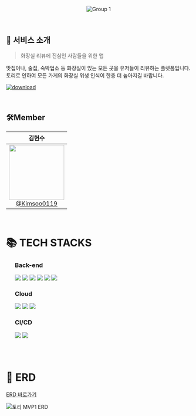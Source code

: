 <div align="center">

![Group 1](https://github.com/WCpedia/backend/assets/96464209/968f0b9e-a23b-4a11-91ae-f30c56761f0b)


</div>

<br/>

## 🔎 서비스 소개

> 화장실 리뷰에 진심인 사람들을 위한 앱 

맛집이나, 술집, 숙박업소 등 화장실이 있는 모든 곳을 유저들이 리뷰하는 플렛폼입니다. </br>
토리로 인하여 모든 가게의 화장실 위생 인식이 한층 더 높아지길 바랍니다. </br>

[![download](https://github.com/WCpedia/backoffice/assets/96464209/f51efb49-835c-4d8c-a53e-ec5a9bdb98fb)](https://play.google.com/store/apps/details?id=com.wcpediam)


<br/>

## 🛠Member

|                                                                **김현수**                                                                |                                                      
| :--------------------------------------------------------------------------------------------------------------------------------------: |
| [<img src="https://avatars.githubusercontent.com/u/96464209?v=4" height=150 width=150> <br/> @Kimsoo0119](https://github.com/Kimsoo0119) |


<br>
<div>
    <h1>📚 TECH STACKS</h1>
    <ul>
      <h3>Back-end</h3>
      <img src="https://img.shields.io/badge/TypeScript-3178C6?style=flat-square&logo=typescript&logoColor=white"/>
      <img src="https://img.shields.io/badge/Nest.js-E0234E?style=flat&logo=NestJS&logoColor=white"/>
      <img src="https://img.shields.io/badge/Prisma-2D3748?style=flat-square&logo=Prisma&logoColor=white"/>
      <img src="https://img.shields.io/badge/PostgreSQL-4169E1?style=flat-square&logo=PostgreSQL&logoColor=white"/>
      <img src="https://img.shields.io/badge/Redis-DC382D?style=flat-square&logo=redis&logoColor=black"/>
      <img src="https://img.shields.io/badge/JSON%20Web%20Tokens-000000?style=flat-square&logo=jsonwebtokens&logoColor=white"/>
      </br>
      <h3>Cloud</h3>
      <img src="https://img.shields.io/badge/AmazonEC2-FF9900?style=flat-square&logo=AmazonEC2&logoColor=white"/>
      <img src="https://img.shields.io/badge/AmazonS3-569A31?style=flat-square&logo=AmazonS3&logoColor=white"/>
      <img src="https://img.shields.io/badge/AmazonRDS-527FFF?style=flat-square&logo=AmazonRDS&logoColor=white"/>
      </br>
      <h3>CI/CD</h3>
      <img src="https://img.shields.io/badge/Docker-2496ED?style=flat-square&logo=docker&logoColor=white"/>
      <img src="https://img.shields.io/badge/GitHub%20Actions-2088FF?style=flat-square&logo=GitHubActions&logoColor=white"/>
    </ul>
  </div>
  
  <br><br>
  
  <div>
    <h1>📄 ERD</h1>

[ERD 바로가기](https://dbdiagram.io/d/%ED%86%A0%EB%A6%AC-MVP1-ERD-662f4f7b5b24a634d00b2bef)
    
![토리 MVP1 ERD](https://github.com/WCpedia/backend/assets/96464209/36838dda-c55a-4c2a-b191-8d3fe89f84c4)

  </div>
  
